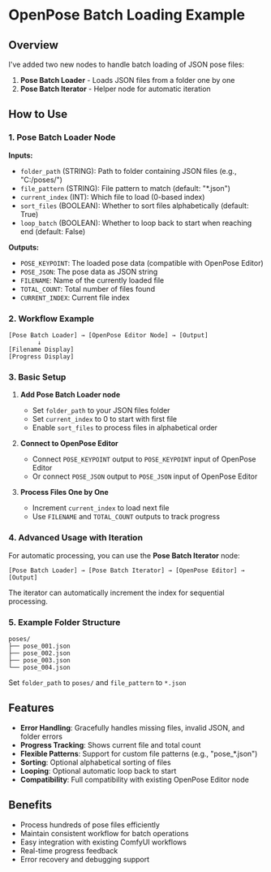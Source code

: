 # OpenPose Batch Loading Example

## Overview

I've added two new nodes to handle batch loading of JSON pose files:

1. **Pose Batch Loader** - Loads JSON files from a folder one by one
2. **Pose Batch Iterator** - Helper node for automatic iteration

## How to Use

### 1. Pose Batch Loader Node

**Inputs:**

- `folder_path` (STRING): Path to folder containing JSON files (e.g., "C:/poses/")
- `file_pattern` (STRING): File pattern to match (default: "\*.json")
- `current_index` (INT): Which file to load (0-based index)
- `sort_files` (BOOLEAN): Whether to sort files alphabetically (default: True)
- `loop_batch` (BOOLEAN): Whether to loop back to start when reaching end (default: False)

**Outputs:**

- `POSE_KEYPOINT`: The loaded pose data (compatible with OpenPose Editor)
- `POSE_JSON`: The pose data as JSON string
- `FILENAME`: Name of the currently loaded file
- `TOTAL_COUNT`: Total number of files found
- `CURRENT_INDEX`: Current file index

### 2. Workflow Example

```
[Pose Batch Loader] → [OpenPose Editor Node] → [Output]
        ↓
[Filename Display]
[Progress Display]
```

### 3. Basic Setup

1. **Add Pose Batch Loader node**

   - Set `folder_path` to your JSON files folder
   - Set `current_index` to 0 to start with first file
   - Enable `sort_files` to process files in alphabetical order

2. **Connect to OpenPose Editor**

   - Connect `POSE_KEYPOINT` output to `POSE_KEYPOINT` input of OpenPose Editor
   - Or connect `POSE_JSON` output to `POSE_JSON` input of OpenPose Editor

3. **Process Files One by One**
   - Increment `current_index` to load next file
   - Use `FILENAME` and `TOTAL_COUNT` outputs to track progress

### 4. Advanced Usage with Iteration

For automatic processing, you can use the **Pose Batch Iterator** node:

```
[Pose Batch Loader] → [Pose Batch Iterator] → [OpenPose Editor] → [Output]
```

The iterator can automatically increment the index for sequential processing.

### 5. Example Folder Structure

```
poses/
├── pose_001.json
├── pose_002.json
├── pose_003.json
└── pose_004.json
```

Set `folder_path` to `poses/` and `file_pattern` to `*.json`

## Features

- **Error Handling**: Gracefully handles missing files, invalid JSON, and folder errors
- **Progress Tracking**: Shows current file and total count
- **Flexible Patterns**: Support for custom file patterns (e.g., "pose\_\*.json")
- **Sorting**: Optional alphabetical sorting of files
- **Looping**: Optional automatic loop back to start
- **Compatibility**: Full compatibility with existing OpenPose Editor node

## Benefits

- Process hundreds of pose files efficiently
- Maintain consistent workflow for batch operations
- Easy integration with existing ComfyUI workflows
- Real-time progress feedback
- Error recovery and debugging support

